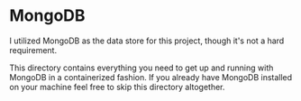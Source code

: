 # MongoDB

I utilized MongoDB as the data store for this project, though it's not a hard requirement.

This directory contains everything you need to get up and running with MongoDB in a containerized fashion. If you already have MongoDB installed on your machine feel free to skip this directory altogether.
